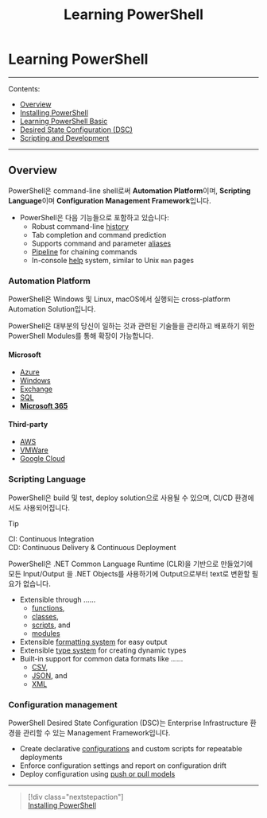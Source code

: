 ﻿---
title: Learning PowerShell
filename: PowerShell\Learning-PowerShell.md
ms.date: 2022.03.21
keywords:
    - PowerShell
    - PowerShell Script
    - PowerShell Module
---

# Learning PowerShell

---

Contents:

- [Overview](#overview)
- [Installing PowerShell](Installing-PowerShell.md)
- [Learning PowerShell Basic](Learning-PowerShell-Basic.md)
- [Desired State Configuration (DSC)](Desired-State-Configuration.md)
- [Scripting and Development](Scripting-and-Development.md)

---

## Overview

PowerShell은 command-line shell로써 **Automation Platform**이며, **Scripting Language**이며 **Configuration Management Framework**입니다.

- PowerShell은 다음 기능들으로 포함하고 있습니다:
    - Robust command-line [history](https://docs.microsoft.com/en-us/powershell/module/microsoft.powershell.core/about/about_history)
    - Tab completion and command prediction
    - Supports command and parameter [aliases](https://docs.microsoft.com/en-us/powershell/module/microsoft.powershell.core/about/about_aliases)
    - [Pipeline](https://docs.microsoft.com/en-us/powershell/module/microsoft.powershell.core/about/about_pipelines) for chaining commands
    - In-console [help](https://docs.microsoft.com/en-us/powershell/module/microsoft.powershell.core/get-help) system, similar to Unix `man` pages

### Automation Platform

PowerShell은 Windows 및 Linux, macOS에서 실행되는 cross-platform Automation Solution입니다.

PowerShell은 대부분의 당신이 일하는 것과 관련된 기술들을 관리하고 배포하기 위한 PowerShell Modules를 통해 확장이 가능합니다.

#### Microsoft

- [Azure](https://docs.microsoft.com/en-us/powershell/azure)
- [Windows](https://docs.microsoft.com/en-us/powershell/windows/get-started)
- [Exchange](https://docs.microsoft.com/en-us/powershell/exchange/exchange-management-shell)
- [SQL](https://docs.microsoft.com/en-us/sql/powershell/sql-server-powershell)
- [**Microsoft 365**](https://docs.microsoft.com/en-us/microsoft-365/enterprise/manage-microsoft-365-with-microsoft-365-powershell)

#### Third-party

- [AWS]()
- [VMWare]()
- [Google Cloud]()

### Scripting Language

PowerShell은 build 및 test, deploy solution으로 사용될 수 있으며, CI/CD 환경에서도 사용되어집니다.

> [!TIP]  
> CI: Continuous Integration  
> CD: Continuous Delivery & Continuous Deployment

PowerShell은 .NET Common Language Runtime (CLR)을 기반으로 만들었기에 모든 Input/Output 을 .NET Objects를 사용하기에 Output으로부터 text로 변환할 필요가 없습니다.

- Extensible through ......
    - [functions](https://docs.microsoft.com/en-us/powershell/module/microsoft.powershell.core/about/about_functions_advanced),
    - [classes](https://docs.microsoft.com/en-us/powershell/module/microsoft.powershell.core/about/about_classes), 
    - [scripts](https://docs.microsoft.com/en-us/powershell/module/microsoft.powershell.core/about/about_scripts), and 
    - [modules](https://docs.microsoft.com/en-us/powershell/module/microsoft.powershell.core/about/about_modules)
- Extensible [formatting system](https://docs.microsoft.com/en-us/powershell/module/microsoft.powershell.core/about/about_format.ps1xml) for easy output
- Extensible [type system](https://docs.microsoft.com/en-us/powershell/module/microsoft.powershell.core/about/about_types.ps1xml) for creating dynamic types
- Built-in support for common data formats like ......
    - [CSV](https://docs.microsoft.com/en-us/powershell/module/microsoft.powershell.utility/convertfrom-csv), 
    - [JSON](https://docs.microsoft.com/en-us/powershell/module/microsoft.powershell.utility/convertfrom-json), and 
    - [XML](https://docs.microsoft.com/en-us/powershell/module/microsoft.powershell.utility/convertto-xml)

### Configuration management

PowerShell Desired State Configuration (DSC)는 Enterprise Infrastructure 환경을 관리할 수 있는 Management Framework입니다.

- Create declarative [configurations](https://docs.microsoft.com/en-us/powershell/scripting/dsc/configurations/configurations) and custom scripts for repeatable deployments
- Enforce configuration settings and report on configuration drift
- Deploy configuration using [push or pull models](https://docs.microsoft.com/en-us/powershell/scripting/dsc/pull-server/enactingconfigurations)

---

> [!div class="nextstepaction"]  
> [Installing PowerShell](Learning-PowerShell/Installing-PowerShell.md)
